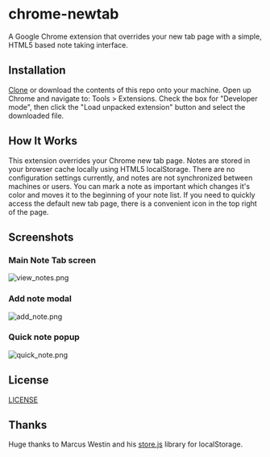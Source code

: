 # chrome-newtab

A Google Chrome extension that overrides your new tab page with a simple, HTML5 based note taking interface.

## Installation

[Clone](https://rmorrissey23@bitbucket.org/rmorrissey23/chrome-newtab.git) or download the contents of this repo onto your machine. Open up Chrome and navigate to: Tools > Extensions. Check the box for "Developer mode", then click the "Load unpacked extension" button and select the downloaded file.

## How It Works

This extension overrides your Chrome new tab page. Notes are stored in your browser cache locally using HTML5 localStorage. There are no configuration settings currently, and notes are not synchronized between machines or users. You can mark a note as important which changes it's color and moves it to the beginning of your note list. If you need to quickly access the default new tab page, there is a convenient icon in the top right of the page.

## Screenshots

### Main Note Tab screen
![view_notes.png](https://bitbucket.org/rmorrissey23/chrome-newtab/raw/master/img/doc/view_notes.png)

### Add note modal
![add_note.png](https://bitbucket.org/rmorrissey23/chrome-newtab/raw/master/img/doc/add_note.png)

### Quick note popup
![quick_note.png](https://bitbucket.org/rmorrissey23/chrome-newtab/raw/master/img/doc/quick_note.png)

## License

[LICENSE](LICENSE)

## Thanks

Huge thanks to Marcus Westin and his [store.js](https://github.com/marcuswestin/store.js/) library for localStorage.